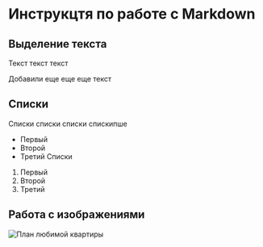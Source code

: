 # Инструкцтя по работе с Markdown

## Выделение текста
Текст текст текст 

Добавили еще еще еще текст 
## Списки

Списки списки списки спискипше 
* Первый
* Второй
* Третий
Списки 
1. Первый
2. Второй
3. Третий

## Работа с изображениями
![План любимой квартиры](plan.jpg)
